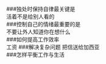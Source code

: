 ###独处时保持自律最关键是<br>
活着不是给别人看的<br>
###控制自己的情绪最重要的是<br>
不要让外人知道你在想什么<br>
###如何提高工作效率<br>
工资
###解决复杂问题
把信送给加西亚<br>
###怎样平衡工作与生活</br>
